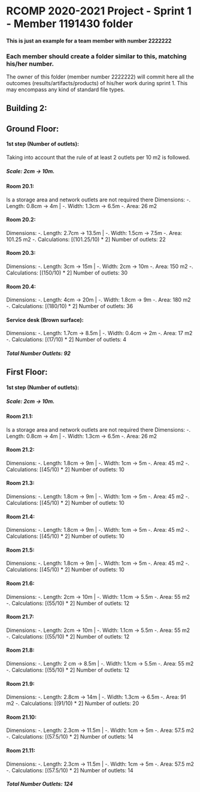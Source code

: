 RCOMP 2020-2021 Project - Sprint 1 - Member 1191430 folder
===========================================

#### This is just an example for a team member with number 2222222 ####
### Each member should create a folder similar to this, matching his/her number. ###

The owner of this folder (member number 2222222) will commit here all the outcomes (results/artifacts/products)		       of his/her work during sprint 1. This may encompass any kind of standard file types.

## Building 2:

## Ground Floor:

#### 1st step (Number of outlets):
Taking into account that the rule of at least 2 outlets per 10 m2 is followed.

##### Scale: 2cm → 10m.

#### Room 20.1:
Is a storage area and network outlets are not required there
   Dimensions:
   -. Length: 0.8cm → 4m | -. Width: 1.3cm → 6.5m
   -. Area: 26 m2

#### Room 20.2:
   Dimensions:
   -. Length: 2.7cm → 13.5m | -. Width: 1.5cm → 7.5m
   -. Area: 101.25 m2
   -. Calculations: [(101.25/10) * 2]
   Number of outlets: 22

#### Room 20.3:
   Dimensions:
   -. Length: 3cm -> 15m | -. Width: 2cm -> 10m
   -. Area: 150 m2
   -. Calculations: [(150/10) * 2]
   Number of outlets: 30    

#### Room 20.4:
   Dimensions:
   -. Length: 4cm -> 20m | -. Width: 1.8cm -> 9m
   -. Area: 180 m2
   -. Calculations: [(180/10) * 2]
   Number of outlets: 36

#### Service desk (Brown surface):
   Dimensions:
   -. Length: 1.7cm -> 8.5m | -. Width: 0.4cm -> 2m
   -. Area: 17 m2
   -. Calculations: [(17/10) * 2]
   Number of outlets: 4

##### Total Number Outlets: 92

## First Floor:

#### 1st step (Number of outlets):

##### Scale: 2cm → 10m.

#### Room 21.1:
Is a storage area and network outlets are not required there
   Dimensions:
   -. Length: 0.8cm → 4m | -. Width: 1.3cm → 6.5m
   -. Area: 26 m2

#### Room 21.2:
   Dimensions:
   -. Length: 1.8cm → 9m | -. Width: 1cm → 5m
   -. Area: 45 m2
   -. Calculations: [(45/10) * 2]
   Number of outlets: 10

#### Room 21.3:
   Dimensions:
   -. Length: 1.8cm → 9m | -. Width: 1cm → 5m
   -. Area: 45 m2
   -. Calculations: [(45/10) * 2]
   Number of outlets: 10    

#### Room 21.4:
   Dimensions:
   -. Length: 1.8cm → 9m | -. Width: 1cm → 5m
   -. Area: 45 m2
   -. Calculations: [(45/10) * 2]
   Number of outlets: 10

#### Room 21.5:
   Dimensions:
   -. Length: 1.8cm → 9m | -. Width: 1cm → 5m
   -. Area: 45 m2
   -. Calculations: [(45/10) * 2]
   Number of outlets: 10

#### Room 21.6:
   Dimensions:
   -. Length: 2cm → 10m | -. Width: 1.1cm → 5.5m
   -. Area: 55 m2
   -. Calculations: [(55/10) * 2]
   Number of outlets: 12

#### Room 21.7:
   Dimensions:
   -. Length: 2cm → 10m | -. Width: 1.1cm → 5.5m
   -. Area: 55 m2
   -. Calculations: [(55/10) * 2]
   Number of outlets: 12

#### Room 21.8:
   Dimensions:
   -. Length: 2 cm → 8.5m | -. Width: 1.1cm → 5.5m
   -. Area: 55 m2
   -. Calculations: [(55/10) * 2]
   Number of outlets: 12

#### Room 21.9:
   Dimensions:
   -. Length: 2.8cm → 14m | -. Width: 1.3cm → 6.5m
   -. Area: 91 m2
   -. Calculations: [(91/10) * 2]
   Number of outlets: 20

#### Room 21.10:
   Dimensions:
   -. Length: 2.3cm → 11.5m | -. Width: 1cm → 5m
   -. Area: 57.5 m2
   -. Calculations: [(57.5/10) * 2]
   Number of outlets: 14

#### Room 21.11:
   Dimensions:
   -. Length: 2.3cm → 11.5m | -. Width: 1cm → 5m
   -. Area: 57.5 m2
   -. Calculations: [(57.5/10) * 2]
   Number of outlets: 14

##### Total Number Outlets: 124
